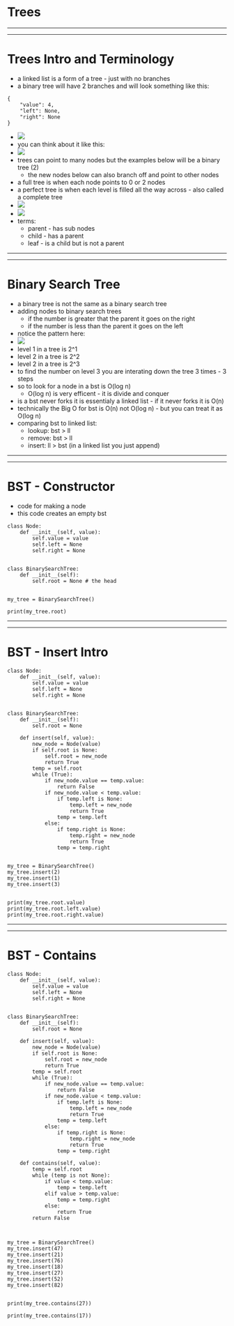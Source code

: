 # Trees
***
***
# Trees Intro and Terminology
* a linked list is a form of a tree - just with no branches
* a binary tree will have 2 branches and will look something like this:
```
{
    "value": 4,
    "left": None,
    "right": None
}
```
* ![](../images/binarytree.png)
* you can think about it like this:
* ![](../images/treedict.png)
* trees can point to many nodes but the examples below will be a binary tree (2)
  * the new nodes below can also branch off and point to other nodes
* a full tree is when each node points to 0 or 2 nodes
* a perfect tree is when each level is filled all the way across - also called a complete tree
* ![](../images/perfect-tree.png)
* ![](../images/fullncomplete.png)
* terms:
  * parent - has sub nodes
  * child - has a parent
  * leaf - is a child but is not a parent

***
***
# Binary Search Tree
* a binary tree is not the same as a binary search tree
* adding nodes to binary search trees
  * if the number is greater that the parent it goes on the right
  * if the number is less than the parent it goes on the left
* notice the pattern here:
* ![](../images/bst.png)
* level 1 in a tree is 2^1
* level 2 in a tree is 2^2
* level 2 in a tree is 2^3
* to find the number on level 3 you are interating down the tree 3 times - 3 steps
* so to look for a node in a bst is O(log n)
  * O(log n) is very efficent - it is divide and conquer
* is a bst never forks it is essentialy a linked list - if it never forks it is O(n)
* technically the Big O for bst is O(n) not O(log n) - but you can treat it as O(log n)
* comparing bst to linked list:
  * lookup: bst > ll
  * remove: bst > ll
  * insert: ll > bst (in a linked list you just append)

***
***
# BST - Constructor
* code for making a node 
* this code creates an empty bst
```
class Node:
    def __init__(self, value):
        self.value = value
        self.left = None
        self.right = None
        

class BinarySearchTree:
    def __init__(self):
        self.root = None # the head


my_tree = BinarySearchTree()

print(my_tree.root)
```

***
***
# BST - Insert Intro

```
class Node:
    def __init__(self, value):
        self.value = value
        self.left = None
        self.right = None
        

class BinarySearchTree:
    def __init__(self):
        self.root = None

    def insert(self, value):
        new_node = Node(value)
        if self.root is None:
            self.root = new_node
            return True
        temp = self.root
        while (True):
            if new_node.value == temp.value:
                return False
            if new_node.value < temp.value:
                if temp.left is None:
                    temp.left = new_node
                    return True
                temp = temp.left
            else: 
                if temp.right is None:
                    temp.right = new_node
                    return True
                temp = temp.right


my_tree = BinarySearchTree()
my_tree.insert(2)
my_tree.insert(1)
my_tree.insert(3)


print(my_tree.root.value)            
print(my_tree.root.left.value)        
print(my_tree.root.right.value)        
```

***
***
# BST - Contains

```
class Node:
    def __init__(self, value):
        self.value = value
        self.left = None
        self.right = None
        

class BinarySearchTree:
    def __init__(self):
        self.root = None

    def insert(self, value):
        new_node = Node(value)
        if self.root is None:
            self.root = new_node
            return True
        temp = self.root
        while (True):
            if new_node.value == temp.value:
                return False
            if new_node.value < temp.value:
                if temp.left is None:
                    temp.left = new_node
                    return True
                temp = temp.left
            else: 
                if temp.right is None:
                    temp.right = new_node
                    return True
                temp = temp.right

    def contains(self, value):
        temp = self.root
        while (temp is not None):
            if value < temp.value:
                temp = temp.left
            elif value > temp.value:
                temp = temp.right
            else:
                return True
        return False
        


my_tree = BinarySearchTree()
my_tree.insert(47)
my_tree.insert(21)
my_tree.insert(76)
my_tree.insert(18)
my_tree.insert(27)
my_tree.insert(52)
my_tree.insert(82)


print(my_tree.contains(27))

print(my_tree.contains(17))
```